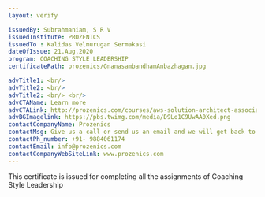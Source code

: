 ```yaml
---
layout: verify

issuedBy: Subrahmaniam, S R V
issuedInstitute: PROZENICS
issuedTo : Kalidas Velmurugan Sermakasi
dateOfIssue: 21.Aug.2020
program: COACHING STYLE LEADERSHIP
certificatePath: prozenics/GnanasambandhamAnbazhagan.jpg

advTitle1: <br/>
advTitle2: <br/>
advTitle2: <br/> <br/>
advCTAName: Learn more
advCTALink: http://prozenics.com/courses/aws-solution-architect-associate/
advBGImagelink: https://pbs.twimg.com/media/D9Lo1C9UwAA0Xed.png
contactCompanyName: Prozenics 
contactMsg: Give us a call or send us an email and we will get back to you as soon as possible!
contactPh_number: +91- 9884061174
contactEmail: info@prozenics.com
contactCompanyWebSiteLink: www.prozenics.com
---
```

This certificate is issued for completing all the assignments of Coaching Style Leadership